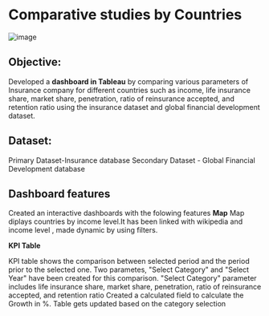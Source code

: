 # Comparative studies by Countries
![image](https://user-images.githubusercontent.com/107675917/195888915-7f26601b-8c08-4e5c-a3ce-036b875eb7d7.png)
## Objective:
Developed a **dashboard in Tableau** by comparing various parameters of Insurance company for different countries such as income, life insurance share, market share, penetration, ratio of reinsurance accepted, and retention ratio using the insurance dataset and global financial development dataset.

## Dataset:
Primary Dataset-Insurance database
Secondary Dataset -  Global Financial Development database

## Dashboard features
Created an interactive dashboards with the folowing features
**Map**
Map diplays countries by income level.It has been linked  with wikipedia and income level , made dynamic by using filters.

**KPI Table**

KPI table shows the comparison between selected period and the period prior to the selected one. Two parametes, "Select Category" and "Select Year" have been created for this comparison. "Select Category" parameter includes life insurance share, market share, penetration, ratio of reinsurance accepted, and retention ratio
Created a calculated field to calculate the Growth in %. Table gets  updated based on the category selection

